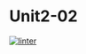 # Unit2-02

 [![linter](https://github.com/DavidP-H/Unit2-02/workflows/linter/badge.svg)](https://github.com/marketplace/actions/super-linter)   
